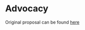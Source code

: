 # Advocacy

Original proposal can be found [here](https://docs.google.com/document/d/1Ae00vCuKbqmFAZ3b48Tl0ZrYTWWybBxgKi4RDlE9mH8/edit)


